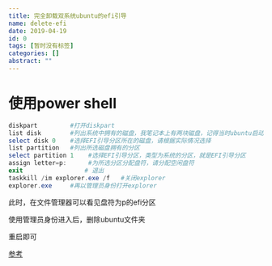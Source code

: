 ```yaml
---
title: 完全卸载双系统ubuntu的efi引导
name: delete-efi
date: 2019-04-19
id: 0
tags: [暂时没有标签]
categories: []
abstract: ""
---
```



# 使用power shell

```powershell
diskpart         #打开diskpart
list disk        #列出系统中拥有的磁盘，我笔记本上有两块磁盘，记得当时ubuntu启动项文件安装到了SSD所在的磁盘0中
select disk 0    #选择EFI引导分区所在的磁盘，请根据实际情况选择
list partition   #列出所选磁盘拥有的分区
select partition 1    #选择EFI引导分区，类型为系统的分区，就是EFI引导分区
assign letter=p:      #为所选分区分配盘符，请分配空闲盘符
exit                 # 退出
taskkill /im explorer.exe /f   #关闭explorer
explorer.exe     #再以管理员身份打开explorer
```


<!--more-->
此时，在文件管理器可以看见盘符为p的efi分区

使用管理员身份进入后，删除ubuntu文件夹

重启即可

[参考](https://www.jianshu.com/p/893c31c4fb19)

